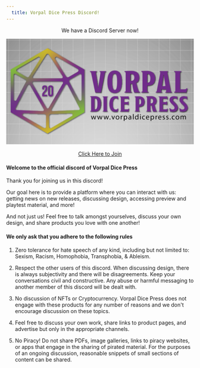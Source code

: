 ```yaml
---
  title: Vorpal Dice Press Discord!
---
```


<style>
main a {
	color:	#4f115f;
	text-decoration:	none;
	font-style:	italic;
	font-weight:	bold;
}
main .feature {
	text-indent: 15px;
}
main .hanging {
	text-indent: -15px;
	margin-left: 15px;
}
main table {
	border-spacing:	5px;
}
main h2 {
	margin-bottom:	2px;
}
main h3 {
	margin-bottom:	2px;
}
main h4 {
	margin-bottom:	2px;
}
main .spelllist {
	margin-left:	15px;
}
main .editor {
	width: 75%;
	margin-left:	15px;
	margin-right:	15px;
	padding-left:	10px;
	padding-right:	10px;
	padding-top:	1px;
	padding-bottom:	5px;
	background-color:	rgba(128, 187, 59, 0.25);
}
</style>

<center>

We have a Discord Server now!

</center>

<center>

<a href="https://discord.gg/ZqDHGWGFXA"><img src="/img/VDP_final-5.png" style="width: auto;" /></a>

</center>

<center>

<a href="https://discord.gg/ZqDHGWGFXA">Click Here to Join</a>

</center>

#### Welcome to the official discord of Vorpal Dice Press

Thank you for joining us in this discord!

Our goal here is to provide a platform where you can interact with us: getting news on new releases, discussing design, accessing preview and playtest material, and more!

And not just us! Feel free to talk amongst yourselves, discuss your own design, and share products you love with one another!

#### We only ask that you adhere to the following rules

1. Zero tolerance for hate speech of any kind, including but not limited to: Sexism, Racism, Homophobia, Transphobia, & Ableism.

2. Respect the other users of this discord. When discussing design, there is always subjectivity and there will be disagreements. Keep your conversations civil and constructive. Any abuse or harmful messaging to another member of this discord will be dealt with.

3. No discussion of NFTs or Cryptocurrency. Vorpal Dice Press does not engage with these products for any number of reasons and we don't encourage discussion on these topics.

4. Feel free to discuss your own work, share links to product pages, and advertise but only in the appropriate channels.

5. No Piracy! Do not share PDFs, image galleries, links to piracy websites, or apps that engage in the sharing of pirated material. For the purposes of an ongoing discussion, reasonable snippets of small sections of content can be shared.